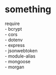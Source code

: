 # something
require <br />
    - bcrypt        <br />
    - cors          <br />
    - dotenv        <br />
    - express       <br />
    - jsonwebtoken  <br />
    - module-alias  <br />
    - mongoose      <br />
    - morgan        <br />
